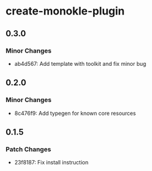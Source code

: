 # create-monokle-plugin

## 0.3.0

### Minor Changes

- ab4d567: Add template with toolkit and fix minor bug

## 0.2.0

### Minor Changes

- 8c476f9: Add typegen for known core resources

## 0.1.5

### Patch Changes

- 23f8187: Fix install instruction
